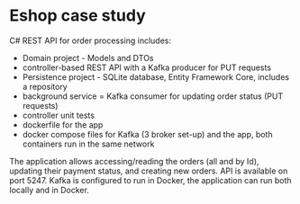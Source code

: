 # Eshop case study
C# REST API for order processing includes:
- Domain project - Models and DTOs
- controller-based REST API with a Kafka producer for PUT requests
- Persistence project - SQLite database, Entity Framework Core, includes a repository
- background service = Kafka consumer for updating order status (PUT requests)
- controller unit tests
- dockerfile for the app
- docker compose files for Kafka (3 broker set-up) and the app, both containers run in the same network

The application allows accessing/reading the orders (all and by Id), updating their payment status, and creating new orders. API is available on port 5247. Kafka is configured to run in Docker, the application can run both locally and in Docker.
